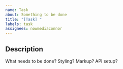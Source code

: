 ```yaml
---
name: Task
about: Something to be done
title: "[Task] "
labels: task
assignees: nowmediaconnor
---
```


## Description

What needs to be done? Styling? Markup? API setup?
